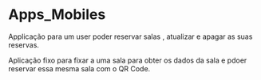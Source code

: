 # Apps_Mobiles

Applicação para um user poder reservar salas , atualizar e apagar as suas reservas.

Aplicação fixo para fixar a uma sala para obter os dados da sala e pdoer reservar essa mesma sala com o QR Code. 
